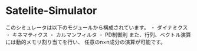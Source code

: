 # Satelite-Simulator
このシミュレータは以下のモジュールから構成されています。
・ ダイナミクス
・ キネマティクス
・ カルマンフィルタ
・ PD制御則
また、行列、ベクトル演算には動的メモリ割り当てを行い、
任意のn×n成分の演算が可能です。

